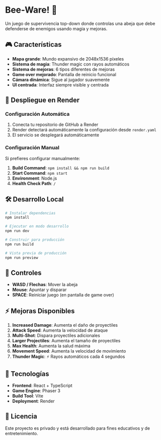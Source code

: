 # Bee-Ware! 🐝

Un juego de supervivencia top-down donde controlas una abeja que debe defenderse de enemigos usando magia y mejoras.

## 🎮 Características

- **Mapa grande**: Mundo expansivo de 2048x1536 píxeles
- **Sistema de magia**: Thunder magic con rayos automáticos
- **Sistema de mejoras**: 6 tipos diferentes de mejoras
- **Game over mejorado**: Pantalla de reinicio funcional
- **Cámara dinámica**: Sigue al jugador suavemente
- **UI centrada**: Interfaz siempre visible y centrada

## 🚀 Despliegue en Render

### Configuración Automática

1. Conecta tu repositorio de GitHub a Render
2. Render detectará automáticamente la configuración desde `render.yaml`
3. El servicio se desplegará automáticamente

### Configuración Manual

Si prefieres configurar manualmente:

1. **Build Command**: `npm install && npm run build`
2. **Start Command**: `npm start`
3. **Environment**: Node.js
4. **Health Check Path**: `/`

## 🛠️ Desarrollo Local

```bash
# Instalar dependencias
npm install

# Ejecutar en modo desarrollo
npm run dev

# Construir para producción
npm run build

# Vista previa de producción
npm run preview
```

## 🎯 Controles

- **WASD / Flechas**: Mover la abeja
- **Mouse**: Apuntar y disparar
- **SPACE**: Reiniciar juego (en pantalla de game over)

## ⚡ Mejoras Disponibles

1. **Increased Damage**: Aumenta el daño de proyectiles
2. **Attack Speed**: Aumenta la velocidad de ataque
3. **Multi-Shot**: Dispara proyectiles adicionales
4. **Larger Projectiles**: Aumenta el tamaño de proyectiles
5. **Max Health**: Aumenta la salud máxima
6. **Movement Speed**: Aumenta la velocidad de movimiento
7. **Thunder Magic**: ⚡ Rayos automáticos cada 4 segundos

## 🎨 Tecnologías

- **Frontend**: React + TypeScript
- **Game Engine**: Phaser 3
- **Build Tool**: Vite
- **Deployment**: Render

## 📝 Licencia

Este proyecto es privado y está desarrollado para fines educativos y de entretenimiento.
